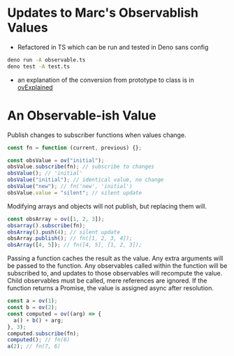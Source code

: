 # Updates to Marc's Observablish Values

- Refactored in TS which can be run and tested in Deno sans config

```bash
deno run -A observable.ts
deno test -A test.ts
```

- an explanation of the conversion from prototype to class is in [ovExplained](./ovExplained.ts)

# An Observable-ish Value

Publish changes to subscriber functions when values change.

```javascript
const fn = function (current, previous) {};

const obsValue = ov("initial");
obsValue.subscribe(fn); // subscribe to changes
obsValue(); // 'initial'
obsValue("initial"); // identical value, no change
obsValue("new"); // fn('new', 'initial')
obsValue.value = "silent"; // silent update
```

Modifying arrays and objects will not publish, but replacing them will.

```javascript
const obsArray = ov([1, 2, 3]);
obsarray().subscribe(fn);
obsArray().push(4); // silent update
obsArray.publish(); // fn([1, 2, 3, 4]);
obsArray([4, 5]); // fn([4, 5], [1, 2, 3]);
```

Passing a function caches the result as the value. Any extra arguments will
be passed to the function. Any observables called within the function will
be subscribed to, and updates to those observables will recompute the value.
Child observables must be called, mere references are ignored. If the
function returns a Promise, the value is assigned async after resolution.

```javascript
const a = ov(1);
const b = ov(2);
const computed = ov((arg) => {
  a() + b() + arg;
}, 3);
computed.subscribe(fn);
computed(); // fn(6)
a(2); // fn(7, 6)
```
